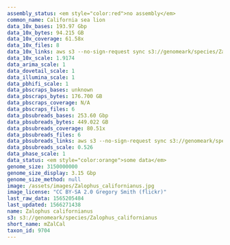 ```yaml
---
assembly_status: <em style="color:red">no assembly</em>
common_name: California sea lion
data_10x_bases: 193.97 Gbp
data_10x_bytes: 94.215 GB
data_10x_coverage: 61.58x
data_10x_files: 8
data_10x_links: aws s3 --no-sign-request sync s3://genomeark/species/Zalophus_californianus/mZalCal1/genomic_data/10x/ .<br>
data_10x_scale: 1.9174
data_arima_scale: 1
data_dovetail_scale: 1
data_illumina_scale: 1
data_pbhifi_scale: 1
data_pbscraps_bases: unknown
data_pbscraps_bytes: 176.700 GB
data_pbscraps_coverage: N/A
data_pbscraps_files: 6
data_pbsubreads_bases: 253.60 Gbp
data_pbsubreads_bytes: 449.022 GB
data_pbsubreads_coverage: 80.51x
data_pbsubreads_files: 6
data_pbsubreads_links: aws s3 --no-sign-request sync s3://genomeark/species/Zalophus_californianus/mZalCal1/genomic_data/pacbio/ . --exclude "*scraps.bam* --exclude "*ccs.bam*"<br>
data_pbsubreads_scale: 0.526
data_phase_scale: 1
data_status: <em style="color:orange">some data</em>
genome_size: 3150000000
genome_size_display: 3.15 Gbp
genome_size_method: null
image: /assets/images/Zalophus_californianus.jpg
image_license: "CC BY-SA 2.0 Gregory Smith (flickr)"
last_raw_data: 1565205484
last_updated: 1566271438
name: Zalophus californianus
s3: s3://genomeark/species/Zalophus_californianus
short_name: mZalCal
taxon_id: 9704
---
```

